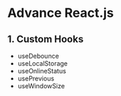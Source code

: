 # Advance React.js

## 1. Custom Hooks

- useDebounce
- useLocalStorage
- useOnlineStatus
- usePrevious
- useWindowSize
